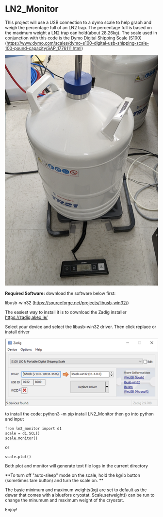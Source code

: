 # LN2_Monitor
This project will use a USB connection to a dymo scale to help graph and weigh the percentage full of an LN2 trap. The percentage full is based on the maximum weight a LN2 trap can hold(about 28.26kg). The scale used in conjunction with this code is the Dymo Digital Shipping Scale (S100) (https://www.dymo.com/scales/dymo-s100-digital-usb-shipping-scale-100-pound-capacity/SAP_1776111.html)

![LN2_dewar](https://github.com/dav17393/LN2_Monitor/blob/main/LN2_dewar.png)

**Required Software:**
download the software below first:

libusb-win32 (https://sourceforge.net/projects/libusb-win32/)


The easiest way to install it is to download the Zadig installer https://zadig.akeo.ie/

Select your device and select the libusb-win32 driver. Then click replace or install driver

![LN2_dewar](https://github.com/dav17393/LN2_Monitor/blob/main/zadig.png)

to install the code: python3 -m pip install LN2_Monitor
then go into python and input
```
from ln2_monitor import d1 
scale = d1.SCL()
scale.monitor()
```
or 
```
scale.plot()
```

Both plot and monitor will generate text file logs in the current directory

**To turn off "auto-sleep" mode on the scale, hold the kg/lb button (sometimes tare button) and turn the scale on. **

The basic minimum and maximum weights(kg) are set to default as the dewar that comes with a bluefors cryostat. Scale.setweight() can be run to change the minumum and maximum weight of the cryostat.


Enjoy!
